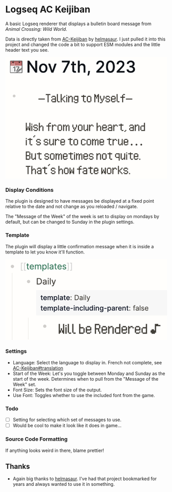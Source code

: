 # Logseq AC Keijiban
A basic Logseq renderer that displays a bulletin board message from _Animal Crossing: Wild World_.

Data is directly taken from [AC-Keijiban](https://github.com/helmasaur/ac-keijiban) by [helmasaur](https://github.com/helmasaur).  I just pulled it into this project and changed the code a bit to support ESM modules and the little header text you see.

![Preview picture of ac-keijiban functioning.](./img/preview.png)

### Display Conditions
The plugin is designed to have messages be displayed at a fixed point relative to the date and not change as you reloaded / navigate.

The "Message of the Week" of the week is set to display on mondays by default, but can be changed to Sunday in the plugin settings.

### Template
The plugin will display a little confirmation message when it is inside a template to let you know it'll function.

![Preview picture of ac-keijiban in a template setting.  Letting the user know it's going to function.](./img/template.png)

### Settings

- Language: Select the language to display in.  French not complete, see [AC-Keijiban#translation](https://github.com/helmasaur/ac-keijiban#translation)
- Start of the Week: Let's you toggle between Monday and Sunday as the start of the week.  Determines when to pull from the "Message of the Week" set.
- Font Size: Sets the font size of the output.
- Use Font: Toggles whether to use the included font from the game.

### Todo
- [ ] Setting for selecting which set of messages to use.
- [ ] Would be cool to make it look like it does in game...

### Source Code Formatting
If anything looks weird in there, blame prettier!

## Thanks
- Again big thanks to [helmasaur](https://github.com/helmasaur).  I've had that project bookmarked for years and always wanted to use it in something.
